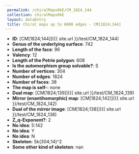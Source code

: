 ```yaml
--- 
 permalink: /chiralMaps6kE/CM_1824_144 
 collection: chiralMaps6kE
 layout: dataEntry
 title: Chiral maps up to 6000 edges - CM[1824;144]
---
```


- **ID**: [CM[1824;144]]({{ site.url }}/test/CM_1824_144)
- **Genus of the underlying surface**: 742
- **Length of the face**: 96
- **Valency**: 12
- **Length of the Petrie polygon**: 608
- **Is the automorphism group solvable?**: S
- **Number of vertices**: 304
- **Number of edges**: 1824
- **Number of faces**: 38
- **The map is self-**: none
- **Dual map**: [CM[1824;139]]({{ site.url }}/test/CM_1824_139)
- **Mirror (enantihomorphic) map**: [CM[1824;142]]({{ site.url }}/test/CM_1824_142)
- **Dual of the mirror image**: [CM[1824;138]]({{ site.url }}/test/CM_1824_138)
- **Z_q-Exponent?**: 2
- **No idea**:  5:142
- **No idea**: Y
- **No idea**: N
- **Skeleton**: Sk(304;14)^2
- **Some other kind of skeleton**: nan
